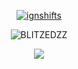 

<p align="center">
  <a href="https://discord.com/users/1025517670113742898">
    <img src="https://discord.c99.nl/widget/theme-1/1025517670113742898.png" alt="ignshifts"/>
     </a>
</p>

<p align="center"> <img src="https://cdn.discordapp.com/attachments/1095003044799856690/1095004497534791741/channels4_profile.jpg" alt="BLITZEDZZ" /> </p>


<p align="center">
  <tr>
            <td align="center" style="padding=0;width=50%;">
      <img src="https://github-readme-streak-stats.herokuapp.com?user=Blitzedzz&theme=tokyonight_duo&hide_border=true&ring=4F8CC9&currStreakLabel=FFFFFF&sideNums=4F8CC9&dates=979797&sideLabels=FFFFFF&currStreakNum=FFFFFF&border=DD2727&stroke=00000000&background=00000000&fire=FF7600" />
    </td>
  </tr>
</p>
